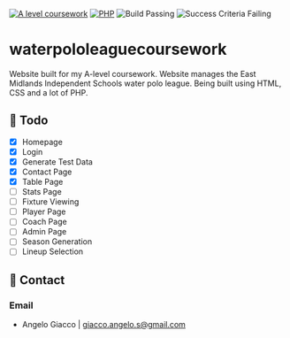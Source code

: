 [![A level coursework](https://img.shields.io/badge/A--level-coursework-blue.svg)](https://www.ocr.org.uk/Images/170845-specification-accredited-as-level-gce-computer-science-h046.pdf)
[![PHP](https://img.shields.io/badge/language-lots%20of%20php-success.svg)](https://www.python.org/)
![Build Passing](https://img.shields.io/badge/build-passing-blueviolet.svg)
![Success Criteria Failing](https://img.shields.io/badge/success--criteria-failing-critical.svg)

# waterpololeaguecoursework

Website built for my A-level coursework.
Website manages the East Midlands Independent Schools water polo league.
Being built using HTML, CSS and a lot of PHP.

## 🚀 Todo
- [x] Homepage
- [x] Login
- [x] Generate Test Data
- [x] Contact Page
- [x] Table Page
- [ ] Stats Page
- [ ] Fixture Viewing
- [ ] Player Page
- [ ] Coach Page
- [ ] Admin Page
- [ ] Season Generation
- [ ] Lineup Selection

## 📧 Contact
### Email
- Angelo Giacco | giacco.angelo.s@gmail.com
